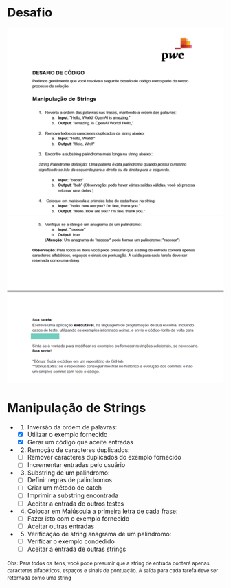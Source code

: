 # Desafio

!['imagem'](/imgs/desafio_pagina_1.png)
!['imagem'](/imgs/desafio_pagina_2.png)


# Manipulação de Strings

- 1. Inversão da ordem de palavras:
    - [x] Utilizar o exemplo fornecido
    - [x] Gerar um código que aceite entradas

- 2. Remoção de caracteres duplicados:
    - [ ] Remover caracteres duplicados do exemplo fornecido
    - [ ] Incrementar entradas pelo usuário 

- 3. Substring de um palindromo:
    - [ ] Definir regras de palindromos
    - [ ] Criar um método de catch
    - [ ] Imprimir a substring encontrada
    - [ ] Aceitar a entrada de outros testes

- 4. Colocar em Maiúscula a primeira letra de cada frase:

    - [ ] Fazer isto com o exemplo fornecido
    - [ ] Aceitar outras entradas

- 5. Verificação de string anagrama de um palindromo:

    - [ ] Verificar o exemplo condedido
    - [ ] Aceitar a entrada de outras strings

<small>Obs: Para todos os itens, você pode presumir que a string de entrada conterá apenas caracteres alfabéticos, espaços e sinais de pontuação. A saída para cada tarefa deve ser retornada como uma string</small>